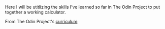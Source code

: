 Here I will be utitlizing the skills I've learned so far in The Odin Project to put together a working calculator.

From The Odin Project's [curriculum](https://www.theodinproject.com/courses/web-development-101/lessons/calculator)